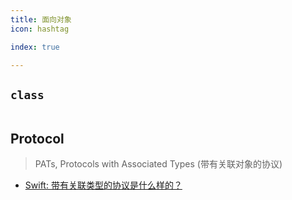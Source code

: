 ```yaml
---
title: 面向对象
icon: hashtag

index: true

---
```


## `class`

```swift

```

## Protocol

> PATs, Protocols with Associated Types (带有关联对象的协议)

- [Swift: 带有关联类型的协议是什么样的？](https://swift.gg/2016/09/20/swift-what-are-protocols-with-associated-types/)